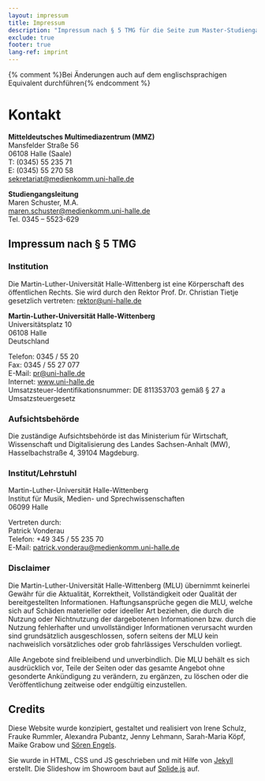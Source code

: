 ```yaml
---
layout: impressum
title: Impressum
description: "Impressum nach § 5 TMG für die Seite zum Master-Studiengang Multimedia und Autorschaft an der Martin-Luther-Universität Halle-Wittenberg."
exclude: true
footer: true
lang-ref: imprint
---
```


{% comment %}Bei Änderungen auch auf dem englischsprachigen Equivalent durchführen{% endcomment %}

# Kontakt

**Mitteldeutsches Multimediazentrum (MMZ)**  
Mansfelder Straße 56  
06108 Halle (Saale)  
T: (0345) 55 235 71  
E: (0345) 55 270 58  
sekretariat@medienkomm.uni-halle.de

**Studiengangsleitung**  
Maren Schuster, M.A.  
maren.schuster@medienkomm.uni-halle.de  
Tel. 0345 – 5523-629

## Impressum nach § 5 TMG

### Institution
Die Martin-Luther-Universität Halle-Wittenberg ist eine Körperschaft des öffentlichen Rechts. Sie wird durch den Rektor Prof. Dr. Christian Tietje gesetzlich vertreten: rektor@uni-halle.de

**Martin-Luther-Universität Halle-Wittenberg**  
Universitätsplatz 10  
06108 Halle  
Deutschland  
 
Telefon:         0345 / 55 20  
Fax:               0345 / 55 27 077  
E-Mail:          pr@uni-halle.de  
Internet:        www.uni-halle.de  
Umsatzsteuer-Identifikationsnummer: DE 811353703 gemäß § 27 a Umsatzsteuergesetz

### Aufsichtsbehörde

Die zuständige Aufsichtsbehörde ist das Ministerium für Wirtschaft, Wissenschaft und Digitalisierung des Landes Sachsen-Anhalt (MW), Hasselbachstraße 4, 39104 Magdeburg.

### Institut/Lehrstuhl

Martin-Luther-Universität Halle-Wittenberg  
Institut für Musik, Medien- und Sprechwissenschaften  
06099 Halle

Vertreten durch:  
Patrick Vonderau  
Telefon: +49 345 / 55 235 70  
E-Mail: patrick.vonderau@medienkomm.uni-halle.de

### Disclaimer

Die Martin-Luther-Universität Halle-Wittenberg (MLU) übernimmt keinerlei Gewähr für die Aktualität, Korrektheit, Vollständigkeit oder Qualität der bereitgestellten Informationen. Haftungsansprüche gegen die MLU, welche sich auf Schäden materieller oder ideeller Art beziehen, die durch die Nutzung oder Nichtnutzung der dargebotenen Informationen bzw. durch die Nutzung fehlerhafter und unvollständiger Informationen verursacht wurden sind grundsätzlich ausgeschlossen, sofern seitens der MLU kein nachweislich vorsätzliches oder grob fahrlässiges Verschulden vorliegt.

Alle Angebote sind freibleibend und unverbindlich. Die MLU behält es sich ausdrücklich vor, Teile der Seiten oder das gesamte Angebot ohne gesonderte Ankündigung zu verändern, zu ergänzen, zu löschen oder die Veröffentlichung zeitweise oder endgültig einzustellen.

## Credits

Diese Website wurde konzipiert, gestaltet und realisiert von Irene Schulz, Frauke Rummler, Alexandra Pubantz, Jenny Lehmann, Sarah-Maria Köpf, Maike Grabow und [Sören Engels](https://soerenengels.de/?ref=mmautor.net).

Sie wurde in HTML, CSS und JS geschrieben und mit Hilfe von [Jekyll](https://jekyllrb.com/) erstellt. Die Slideshow im Showroom baut auf [Splide.js](https://splidejs.com/) auf.
